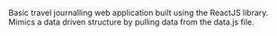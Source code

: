 Basic travel journalling web application built using the ReactJS library. Mimics a data driven structure by pulling data from the data.js file. 
